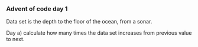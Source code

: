 ### Advent of code day 1

Data set is the depth to the floor of the ocean, from a sonar.

Day a) calculate how many times the data set increases from previous value to next.


